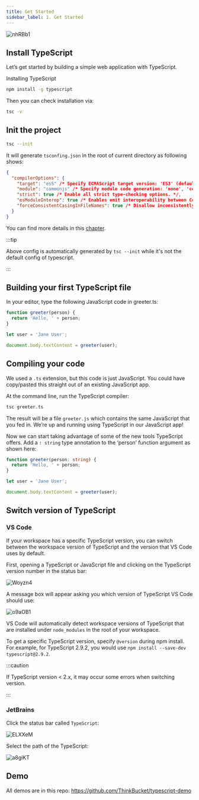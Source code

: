 ```yaml
---
title: Get Started
sidebar_label: 1. Get Started
---
```


<Img src='https://cosmos-x.oss-cn-hangzhou.aliyuncs.com/nhRBb1.png' alt='nhRBb1'/>

## Install TypeScript

Let’s get started by building a simple web application with TypeScript.

Installing TypeScript

```bash npm2yarn
npm install -g typescript
```

Then you can check installation via:

```bash
tsc -v
```

## Init the project

```bash
tsc --init
```

It will generate `tsconfing.json` in the root of current directory as following shows:

```json title="tsconfig.json"
{
  "compilerOptions": {
    "target": "es5" /* Specify ECMAScript target version: 'ES3' (default), 'ES5', 'ES2015', 'ES2016', 'ES2017', 'ES2018', 'ES2019', 'ES2020', or 'ESNEXT'. */,
    "module": "commonjs" /* Specify module code generation: 'none', 'commonjs', 'amd', 'system', 'umd', 'es2015', 'es2020', or 'ESNext'. */,
    "strict": true /* Enable all strict type-checking options. */,
    "esModuleInterop": true /* Enables emit interoperability between CommonJS and ES Modules via creation of namespace objects for all imports. Implies 'allowSyntheticDefaultImports'. */,
    "forceConsistentCasingInFileNames": true /* Disallow inconsistently-cased references to the same file. */
  }
}
```

You can find more details in this [chapter](/docs/typescript/config/compiler-options).

:::tip

Above config is automatically generated by `tsc --init` while it's not the default config of typescript.

:::

## Building your first TypeScript file

In your editor, type the following JavaScript code in greeter.ts:

```ts
function greeter(person) {
  return 'Hello, ' + person;
}

let user = 'Jane User';

document.body.textContent = greeter(user);
```

## Compiling your code

We used a `.ts` extension, but this code is just JavaScript. You could have copy/pasted this straight out of an existing JavaScript app.

At the command line, run the TypeScript compiler:

```bash
tsc greeter.ts
```

The result will be a file `greeter.js` which contains the same JavaScript that you fed in. We’re up and running using TypeScript in our JavaScript app!

Now we can start taking advantage of some of the new tools TypeScript offers. Add a `: string` type annotation to the ‘person’ function argument as shown here:

```ts
function greeter(person: string) {
  return 'Hello, ' + person;
}

let user = 'Jane User';

document.body.textContent = greeter(user);
```

## Switch version of TypeScript

### VS Code

If your workspace has a specific TypeScript version, you can switch between the workspace version of TypeScript and the version that VS Code uses by default.

First, opening a TypeScript or JavaScript file and clicking on the TypeScript version number in the status bar:

<Img w="500" src='https://cosmos-x.oss-cn-hangzhou.aliyuncs.com/Woyzn4.png' alt='Woyzn4'/>

A message box will appear asking you which version of TypeScript VS Code should use:

<Img w="620" src='https://cosmos-x.oss-cn-hangzhou.aliyuncs.com/o9aOB1.png' alt='o9aOB1'/>

VS Code will automatically detect workspace versions of TypeScript that are installed under `node_modules` in the root of your workspace.

To get a specific TypeScript version, specify `@version` during npm install. For example, for TypeScript 2.9.2, you would use `npm install --save-dev typescript@2.9.2`.

:::caution

If TypeScript version < 2.x, it may occur some errors when switching version.

:::

### JetBrains

Click the status bar called `TypeScript`:

<Img w="560" src='https://cosmos-x.oss-cn-hangzhou.aliyuncs.com/ELXXeM.png' alt='ELXXeM'/>

Select the path of the TypeScript:

<Img w="700" src='https://cosmos-x.oss-cn-hangzhou.aliyuncs.com/a8giKT.png' alt='a8giKT'/>

## Demo

All demos are in this repo: https://github.com/ThinkBucket/typescript-demo
